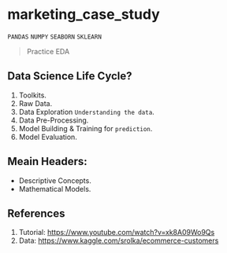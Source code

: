 # marketing_case_study
`PANDAS` `NUMPY` `SEABORN` `SKLEARN`
> Practice EDA

## Data Science Life Cycle?
1. Toolkits.
2. Raw Data.
3. Data Exploration `Understanding the data`.
4. Data Pre-Processing.
5. Model Building & Training for `prediction`.
6. Model Evaluation.

## Meain Headers:
* Descriptive Concepts.
* Mathematical Models.

## References
1. Tutorial: https://www.youtube.com/watch?v=xk8A09Wo9Qs
2. Data: https://www.kaggle.com/srolka/ecommerce-customers
